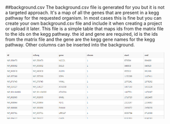 ##background.csv
The background.csv file is generated for you but it is not a targeted approach. It's a map of all the genes that are present in a kegg pathway for the requested organism. In most cases this is fine but you can create your own background.csv file and include it when creating a project or upload it later. This file is a simple table that maps ids from the matrix file to the ids on the kegg pathway. the id and gene are required, id is the ids from the matrix file and the gene are the kegg gene names for the kegg pathway. Other columns can be inserted into the background.

<img src="https://github.com/ActiveDataBio/adbio_tutorial/blob/master/wiki/images/background_example.PNG"/>
